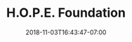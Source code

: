 ---
title: "H.O.P.E. Foundation"
date: 2018-11-03T16:43:47-07:00
draft: false

description: Brand Identity
keywords: Web Development, Responsive Web Design, Search Engine Optimization, Brand Design, Brand Identity

img: /img/clients/hope-foundation/cover.jpg

client: H.O.P.E. Foundation
clientCEO: Aiko Trahan
director: Sara Pence
developer: Dwight Diesmo
designer: Dwight Diesmo
projectManager: Sara Pence
software: GitHub, Bootstrap 4, Hugo, Adobe Illustrator, Adobe Photoshop, Adobe XD, Sketch
linkTitle: 
link: 

headline: Build a Platform. Gain Outreach. Create Community.
overview: H.O.P.E. Foundation is a non-profit organization that provides support for survivors of child abuse. The foundation also engages in speaking events at schools, churches and other public forums to bring awareness to child abuse.

challenge: Creating a platform that advances the mission and connects to the targeted audience.
outcome: DIESMO 5 helped H.O.P.E. Foundation create a brand identity the best represents its community and develop a web platform that allows the organization to further advance its mission.
---